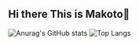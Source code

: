 ## Hi there This is Makoto👋

![Anurag's GitHub stats](https://github-readme-stats.vercel.app/api?username=zxuexingzhijie) ![Top Langs](https://github-readme-stats.vercel.app/api/top-langs/?username=zxuexingzhijie)






